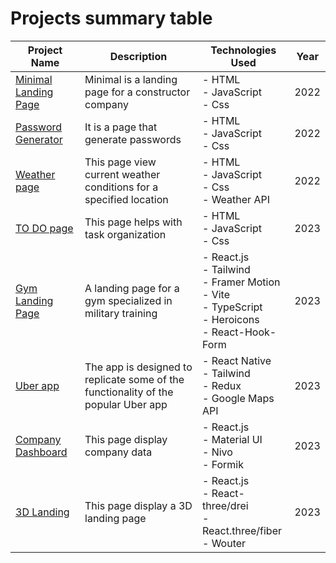 # Projects summary table

| Project Name | Description | Technologies Used | Year | 
| -------- | -------- | -------- | -------- |
| [Minimal Landing Page](https://github.com/NilArj/minimal_page) | Minimal is a landing page for a constructor company | - HTML<br> - JavaScript<br>  - Css<br> | 2022 |
| [Password Generator](https://github.com/NilArj/password) | It is a page that generate passwords | - HTML<br> - JavaScript<br>  - Css<br> | 2022 | 
| [Weather page](https://github.com/NilArj/weather-app)| This page view current weather conditions for a specified location | - HTML<br> - JavaScript<br>  - Css<br> - Weather API<br> | 2022|
| [TO DO page](https://github.com/NilArj/to-do) | This page helps with task organization | - HTML<br> - JavaScript<br>  - Css<br> |2023 |
| [Gym Landing Page](https://github.com/NilArj/fitness) | A landing page for a gym specialized in military training | - React.js<br> - Tailwind<br> - Framer Motion<br> - Vite<br> - TypeScript<br>  - Heroicons<br>  - React-Hook-Form | 2023 | 
| [Uber app](https://github.com/NilArj/uber) | The app is designed to replicate some of the functionality of the popular Uber app |  - React Native<br> - Tailwind<br> - Redux<br> - Google Maps API | 2023 |
| [Company Dashboard](https://github.com/NilArj/company-dashboard) | This page display company data | - React.js<br> - Material UI<br> - Nivo<br> - Formik<br> | 2023 |
| [3D Landing](https://github.com/NilArj/Mexico-3D) | This page display a 3D landing page | - React.js<br> - React-three/drei<br> - React.three/fiber<br> - Wouter<br> | 2023 |



